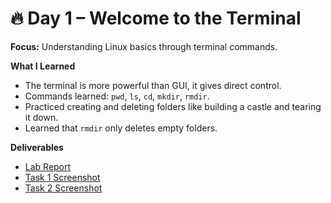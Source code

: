 # 🔥 Day 1 – Welcome to the Terminal

**Focus:** Understanding Linux basics through terminal commands.  

**What I Learned**  
- The terminal is more powerful than GUI, it gives direct control.  
- Commands learned: `pwd`, `ls`, `cd`, `mkdir`, `rmdir`.  
- Practiced creating and deleting folders like building a castle and tearing it down.  
- Learned that `rmdir` only deletes empty folders.  

**Deliverables**  
- [Lab Report](lab-report.md)  
- [Task 1 Screenshot](images/task1.png)  
- [Task 2 Screenshot](images/task2.png)  
